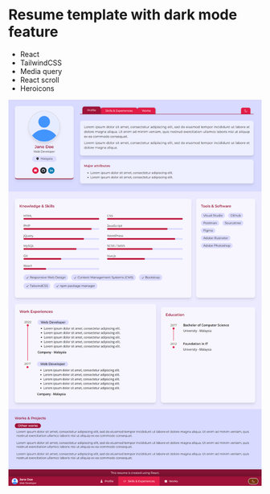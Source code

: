 # Resume template with dark mode feature
- React
- TailwindCSS
- Media query
- React scroll
- Heroicons

![alt text](https://github.com/farahasylah/react-resume/blob/main/screenshot.png?raw=true)